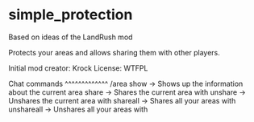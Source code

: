 simple_protection
================
Based on ideas of the LandRush mod

Protects your areas and allows sharing them with other players.

Initial mod creator: Krock
License: WTFPL

Chat commands
^^^^^^^^^^^^^
/area
	show			->	Shows up the information about the current area
	share <name>	->	Shares the current area with <name>
	unshare <name>	->	Unshares the current area with <name>
	shareall <name>		->	Shares all your areas with <name>
	unshareall <name>	->	Unshares all your areas with <name>
	